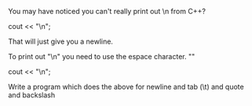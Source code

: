 You may have noticed you can't really print out \n from C++?

cout << "\n";

That will just give you a newline.

To print out "\n" you need to use the espace character. "\"

cout << "\\n";

Write a program which does the above for newline and tab (\t) and quote and backslash
